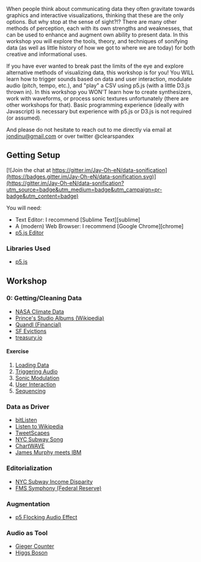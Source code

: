 When people think about communicating data they often gravitate towards graphics and interactive visualizations, thinking that these are the only options. But why stop at the sense of sight?!? There are many other methods of perception, each with its own strengths and weaknesses, that can be used to enhance and augment own ability to present data. In this workshop you will explore the tools, theory, and techniques of sonifying data (as well as little history of how we got to where we are today) for both creative and informational uses.

If you have ever wanted to break past the limits of the eye and explore alternative methods of visualizing data, this workshop is for you! You WILL learn how to trigger sounds based on data and user interaction, modulate audio (pitch, tempo, etc.), and "play" a CSV using p5.js (with a little D3.js thrown in). In this workshop you WON'T learn how to create synthesizers, work with waveforms, or process sonic textures unfortunately (there are other workshops for that). Basic programming experience (ideally with Javascript) is necessary but experience with p5.js or D3.js is not required (or assumed).

And please do not hesitate to reach out to me directly via email at jondinu@gmail.com or over twitter @clearspandex

## Getting Setup

[![Join the chat at https://gitter.im/Jay-Oh-eN/data-sonification](https://badges.gitter.im/Jay-Oh-eN/data-sonification.svg)](https://gitter.im/Jay-Oh-eN/data-sonification?utm_source=badge&utm_medium=badge&utm_campaign=pr-badge&utm_content=badge)

You will need:

* Text Editor: I recommend [Sublime Text][sublime]
* A (modern) Web Browser: I recommend [Google Chrome][chrome]
* [p5.js Editor](https://p5js.org/download/)


### Libraries Used
* [p5.js](https://p5js.org/)

## Workshop

### 0: Getting/Cleaning Data

* [NASA Climate Data](http://climate.nasa.gov/vital-signs/carbon-dioxide/)
* [Prince's Studio Albums (Wikipedia)](https://docs.google.com/spreadsheets/d/1FiPbFhuHwVu4NSbeZWFGDh4XsZ0JGT1LDGl9p0QSzzc)
* [Quandl (Financial)](https://www.quandl.com)
* [SF Evictions](https://data.sfgov.org/Housing-and-Buildings/Eviction-Notices/5cei-gny5)
* [treasury.io](http://treasury.io/)

#### Exercise

1. [Loading Data](prince/index.html)
2. [Triggering Audio](prince/index2.html)
3. [Sonic Modulation](weather/index.html)
4. [User Interaction](theremin/index.html)
5. [Sequencing](theremin/matrix.html)

<!-- ### 1: Triggering Audio (beats)


### 2: Modulating Audio

#### Amplitude

#### Frequency/Pitch

#### Tempo/Timing

#### Filters

### Exercise

Rather than loading the NASA temperature data, use [this NYC weather data](https://bl.ocks.org/emeeks/raw/2fffa9abe50ac97603c7/cloud_rain_freeze.json) (from Elijah Meeks [visualization](https://bl.ocks.org/emeeks/2fffa9abe50ac97603c7))

### 3: Editorializing Audio

## Static Data

## Real time!

#### Composition/Arrangement

#### Sequencing/Chords

## Sonification Examples -->

### Data as Driver

* [bitListen](http://www.bitlisten.com/)
* [Listen to Wikipedia](http://listen.hatnote.com/)
* [TweetScapes](https://www.youtube.com/watch?v=0lKSFlB_-Q0)
* [NYC Subway Song](http://www.fastcodesign.com/1663129/mtame-google-engineer-turns-subway-lines-into-musical-instruments)
* [ChartWAVE](http://chartbeat.github.io/chartwave/?host=gizmodo.com)
* [James Murphy meets IBM](https://www.youtube.com/watch?v=BUkwbsd-NcA)

### Editorialization

* [NYC Subway Income Disparity](http://hyperallergic.com/180725/data-driven-music-to-for-the-disharmony-of-new-yorks-income-inequality/)
* [FMS Symphony (Federal Reserve)](https://thomaslevine.com/!/fms-symphony/)

### Augmentation

* [p5 Flocking Audio Effect](http://b2renger.github.io/pages_p5js/flock/index.html)

### Audio as Tool

* [Gieger Counter](https://en.wikipedia.org/wiki/Geiger_counter)
* [Higgs Boson](https://lhcopensymphony.wordpress.com/the-first-higgs-boson-data-sonifcation/)

<!-- ## Next Steps
* [Visual Storytelling with D3 (Ritchie King)][ritchie]
* [Data Visualization and D3.js (Udacity)][udacity]
* [Interactive Data Vizualization (Scott Murray)][murray]
* [CSE512: Data Visualization (University of Washington)][uw-viz]
* [D3 Meetups][meetups] -->

<!-- ## Resources
 -->

